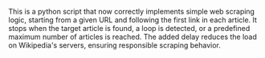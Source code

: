 This is a python script that now correctly implements simple web scraping logic, starting from a given URL and following the first link in each article. It stops when the target article is found, a loop is detected, or a predefined maximum number of articles is reached. The added delay reduces the load on Wikipedia's servers, ensuring responsible scraping behavior.
